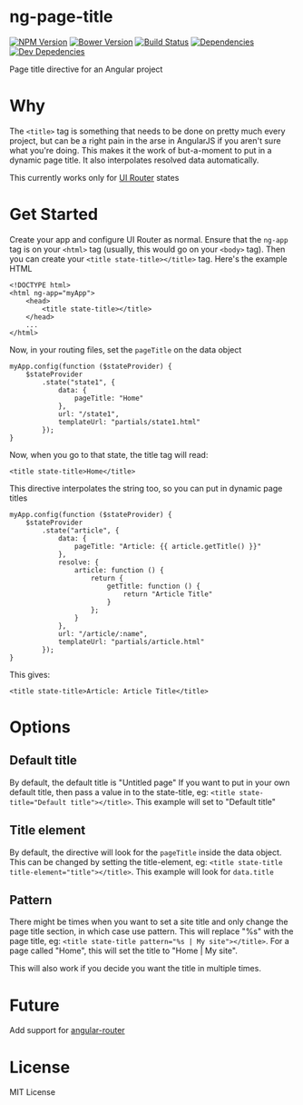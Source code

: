 # ng-page-title

[![NPM Version][npm-image]][npm-url]
[![Bower Version][bower-image]][bower-url]
[![Build Status][travis-image]][travis-url]
[![Dependencies][dependencies-image]][dependencies-url]
[![Dev Depedencies][dev-dependencies-image]][dev-dependencies-url]

Page title directive for an Angular project

# Why

The `<title>` tag is something that needs to be done on pretty much every project, but can be a right pain in the arse
in AngularJS if you aren't sure what you're doing.  This makes it the work of but-a-moment to put in a dynamic page
title. It also interpolates resolved data automatically.

This currently works only for [UI Router](http://angular-ui.github.io/ui-router/site/#/api/ui.router) states

# Get Started

Create your app and configure UI Router as normal.  Ensure that the `ng-app` tag is on your `<html>` tag (usually, this
would go on your `<body>` tag).  Then you can create your `<title state-title></title>` tag.  Here's the example HTML

    <!DOCTYPE html>
    <html ng-app="myApp">
        <head>
            <title state-title></title>
        </head>
        ...
    </html>

Now, in your routing files, set the `pageTitle` on the data object

    myApp.config(function ($stateProvider) {
        $stateProvider
            .state("state1", {
                data: {
                    pageTitle: "Home"
                },
                url: "/state1",
                templateUrl: "partials/state1.html"
            });
    }

Now, when you go to that state, the title tag will read:

    <title state-title>Home</title>

This directive interpolates the string too, so you can put in dynamic page titles

    myApp.config(function ($stateProvider) {
        $stateProvider
            .state("article", {
                data: {
                    pageTitle: "Article: {{ article.getTitle() }}"
                },
                resolve: {
                    article: function () {
                        return {
                            getTitle: function () {
                                return "Article Title"
                            }
                        };
                    }
                },
                url: "/article/:name",
                templateUrl: "partials/article.html"
            });
    }

This gives:

    <title state-title>Article: Article Title</title>

# Options

## Default title

By default, the default title is "Untitled page"  If you want to put in your own default title, then pass a value in
to the state-title, eg: `<title state-title="Default title"></title>`. This example will set to "Default title"

## Title element

By default, the directive will look for the `pageTitle` inside the data object.  This can be changed by setting the
title-element, eg: `<title state-title title-element="title"></title>`. This example will look for `data.title`

## Pattern

There might be times when you want to set a site title and only change the page title section, in which case use
pattern.  This will replace "%s" with the page title, eg: `<title state-title pattern="%s | My site"></title>`. For a
page called "Home", this will set the title to "Home | My site".

This will also work if you decide you want the title in multiple times.

# Future

Add support for [angular-router](https://github.com/angular/router)

# License

MIT License

[npm-image]: https://img.shields.io/npm/v/ng-page-title.svg?style=flat
[bower-image]: https://img.shields.io/bower/v/ng-page-title.svg?style=flat
[travis-image]: https://img.shields.io/travis/riggerthegeek/ng-page-title.svg?style=flat
[dependencies-image]: https://img.shields.io/david/riggerthegeek/ng-page-title.svg?style=flat
[dev-dependencies-image]: https://img.shields.io/david/dev/riggerthegeek/ng-page-title.svg?style=flat

[npm-url]: https://npmjs.org/package/ng-page-title
[bower-url]: http://bower.io/search/?q=ng-page-title
[travis-url]: https://travis-ci.org/riggerthegeek/ng-page-title
[dependencies-url]: https://david-dm.org/riggerthegeek/ng-page-title
[dev-dependencies-url]: https://david-dm.org/riggerthegeek/ng-page-title#info=devDependencies&view=table
